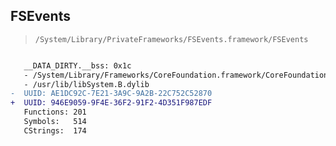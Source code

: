 ## FSEvents

> `/System/Library/PrivateFrameworks/FSEvents.framework/FSEvents`

```diff

   __DATA_DIRTY.__bss: 0x1c
   - /System/Library/Frameworks/CoreFoundation.framework/CoreFoundation
   - /usr/lib/libSystem.B.dylib
-  UUID: AE1DC92C-7E21-3A9C-9A2B-22C752C52870
+  UUID: 946E9059-9F4E-36F2-91F2-4D351F987EDF
   Functions: 201
   Symbols:   514
   CStrings:  174

```
